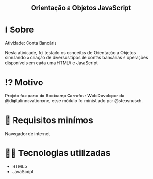 <center><h2><strong>Orientação a Objetos JavaScript</strong></h2></center>

<h1>ℹ️ Sobre</h1>

<p>Atividade: Conta Bancária

Nesta atividade, foi testado os conceitos de Orientação a Objetos simulando a criação de diversos tipos de contas bancárias e operações disponíveis em cada uma HTML5 e JavaScript.</p>

<h1>⁉️ Motivo</h1>

<p>Projeto faz parte do Bootcamp Carrefour Web Developer da @digitalinnovationone, esse módulo foi ministrado por @stebsnusch.</p>

<h1>🌱 Requisitos minímos</h1>

<p>Navegador de internet</p>

<h1>👨‍💻 Tecnologias utilizadas</h1>

+ HTML5
+ JavaScript